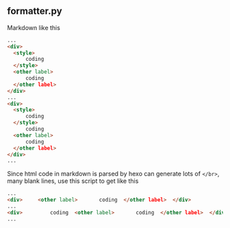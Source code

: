 ## formatter.py
  Markdown like this
  ```html
  ...
  <div>
	<style>
		coding
	</style>
	<other label>
		coding 
	</other label>
  </div>
  ...
  <div>
	<style>
		coding
	</style>
		coding
	<other label>
		coding 
	</other label>
  </div>
  ...
  ```
  Since html code in markdown is parsed by hexo can generate lots of ``</br>``, many blank lines, use this script to get like this 
  ```html
  ...
  <div>		<other label>		coding 	</other label>  </div>
  ...
  <div>			coding	<other label>		coding 	</other label>  </div>
  ...
  ```
  <style> label is removed since it is useless.